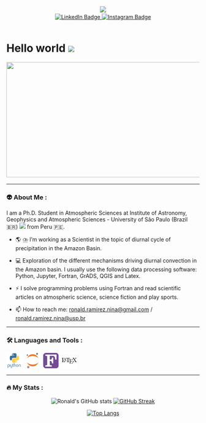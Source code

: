 <!-- Link de referência para editar o arquivo README.md: https://www.sitepoint.com/github-profile-readme/ -->

<!-- Gráfico do dinosáurio -->
<div id="header" align="center">
  <img src="https://media.giphy.com/media/G74LKP9zsfLInmz3H6/giphy.gif" width="500"/>
</div>

<!-- Iconos de Linkdin e instagram -->
<div id="badges" align="center">
  <a href="linkedin.com/in/ronald-guiuseppi-ramírez-nina-7041a3146">
    <img src="https://img.shields.io/badge/LinkedIn-blue?style=for-the-badge&logo=linkedin&logoColor=white" alt="LinkedIn Badge"/>
  </a>
  <a href="https://www.instagram.com/ronaldrgrn/">
    <img src="https://img.shields.io/badge/Instagram-red?style=for-the-badge&logo=instagram&logoColor=white" alt="Instagram Badge"/>
  </a>
</div>

<!-- Icone de contador de vistas -->
<div id="badges" align="center">
<img src="https://komarev.com/ghpvc/?username=RonaldRN&style=flat-square&color=blue" alt=""/>
</div>

<!-- Mensagem de bem-vinda com uma gif comprimentando -->
<h1>
  Hello world
  <img src="https://media.giphy.com/media/hvRJCLFzcasrR4ia7z/giphy.gif" width="30px"/>
</h1>

<!-- Gif de preambulo para falar sobre mim -->
<div align="center">
  <img src="https://media.giphy.com/media/dWesBcTLavkZuG35MI/giphy.gif" width="600" height="300"/>
</div>

---

### :alien: About Me :
I am a Ph.D. Student in Atmospheric Sciences at Institute of Astronomy, Geophysics and Atmospheric Sciences - University of São Paulo (Brazil :brazil:) <img src="https://media.giphy.com/media/WUlplcMpOCEmTGBtBW/giphy.gif" width="30"> from Peru :peru:.

- :earth_americas: :cloud_with_lightning_and_rain: I’m working as a Scientist in the topic of diurnal cycle of precipitation in the Amazon Basin.

- :computer: Exploration of the different mechanisms driving diurnal convection in the Amazon basin. I usually use the following data processing software: Python, Jupyter, Fortran, GrADS, QGIS and Latex. 

- :zap: I solve programming problems using Fortran and read scientific articles on atmospheric science, science fiction and play sports.

- :mailbox: How to reach me: ronald.ramirez.nina@gmail.com / ronald.ramirez.nina@usp.br


<!-- Adicionando lenguagens de programação e ferramentas -->

---

### :hammer_and_wrench: Languages and Tools :

<div>
  <img src="https://github.com/devicons/devicon/blob/master/icons/python/python-original-wordmark.svg" title="Python" alt="Python" width="40" height="40"/>&nbsp;
  <img src="https://github.com/devicons/devicon/blob/master/icons/jupyter/jupyter-original.svg" title="Jupyter" alt="Jupyter" width="40" height="40"/>&nbsp;
  <img src="https://github.com/devicons/devicon/blob/master/icons/fortran/fortran-original.svg" title="Fortran" alt="Fortran" width="40" height="40"/>&nbsp;
  <img src="https://github.com/devicons/devicon/blob/master/icons/latex/latex-original.svg" title="Latex" alt="Latex" width="40" height="40"/>&nbsp;
</div>

<!-- Adicionando meus estatísticas -->

---

### :fire: My Stats :

<div align="center">
  
![Ronald's GitHub stats](https://github-readme-stats.vercel.app/api?username=RonaldRN&show_icons=true&theme=radical)
[![GitHub Streak](http://github-readme-streak-stats.herokuapp.com?user=RonaldRN&theme=dark&background=000000)](https://git.io/streak-stats)

</div>

<div align="center">
  
[![Top Langs](https://github-readme-stats.vercel.app/api/top-langs/?username=RonaldRN&layout=compact&theme=vision-friendly-dark)](https://github.com/anuraghazra/github-readme-stats)

</div>

<!-- Falta adicionar a seção de ADDING RECENT BLOGS TO YOUR GITHUB PROFILE README -->

